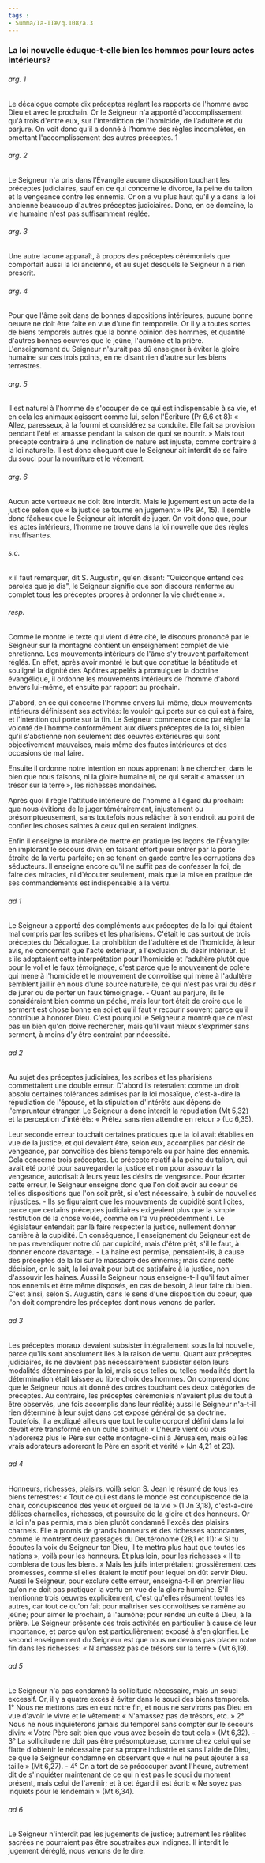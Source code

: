 ```yaml
---
tags : 
- Summa/Ia-IIæ/q.108/a.3
---
```


### La loi nouvelle éduque-t-elle bien les hommes pour leurs actes intérieurs?

###### arg. 1
Le décalogue compte dix préceptes réglant les rapports de l'homme avec Dieu et avec le prochain. Or le Seigneur n'a apporté d'accomplissement qu'à trois d'entre eux, sur l'interdiction de l'homicide, de l'adultère et du parjure. On voit donc qu'il a donné à l’homme des règles incomplètes, en omettant l'accomplissement des autres préceptes. 1 

###### arg. 2
Le Seigneur n'a pris dans l’Évangile aucune disposition touchant les préceptes judiciaires, sauf en ce qui concerne le divorce, la peine du talion et la vengeance contre les ennemis. Or on a vu plus haut qu'il y a dans la loi ancienne beaucoup d'autres préceptes judiciaires. Donc, en ce domaine, la vie humaine n'est pas suffisamment réglée. 

###### arg. 3
Une autre lacune apparaît, à propos des préceptes cérémoniels que comportait aussi la loi ancienne, et au sujet desquels le Seigneur n'a rien prescrit. 

###### arg. 4
Pour que l'âme soit dans de bonnes dispositions intérieures, aucune bonne oeuvre ne doit être faite en vue d'une fin temporelle. Or il y a toutes sortes de biens temporels autres que la bonne opinion des hommes, et quantité d'autres bonnes oeuvres que le jeûne, l'aumône et la prière. L'enseignement du Seigneur n'aurait pas dû enseigner à éviter la gloire humaine sur ces trois points, en ne disant rien d'autre sur les biens terrestres. 

###### arg. 5
Il est naturel à l'homme de s'occuper de ce qui est indispensable à sa vie, et en cela les animaux agissent comme lui, selon l'Écriture (Pr 6,6 et 8): « Allez, paresseux, à la fourmi et considérez sa conduite. Elle fait sa provision pendant l'été et amasse pendant la saison de quoi se nourrir. » Mais tout précepte contraire à une inclination de nature est injuste, comme contraire à la loi naturelle. Il est donc choquant que le Seigneur ait interdit de se faire du souci pour la nourriture et le vêtement. 

###### arg. 6
Aucun acte vertueux ne doit être interdit. Mais le jugement est un acte de la justice selon que « la justice se tourne en jugement » (Ps 94, 15). Il semble donc fâcheux que le Seigneur ait interdit de juger. On voit donc que, pour les actes intérieurs, l’homme ne trouve dans la loi nouvelle que des règles insuffisantes. 

###### s.c.
« il faut remarquer, dit S. Augustin, qu'en disant: "Quiconque entend ces paroles que je dis", le Seigneur signifie que son discours renferme au complet tous les préceptes propres à ordonner la vie chrétienne ». 

###### resp.
Comme le montre le texte qui vient d'être cité, le discours prononcé par le Seigneur sur la montagne contient un enseignement complet de vie chrétienne. Les mouvements intérieurs de l'âme s'y trouvent parfaitement réglés. En effet, après avoir montré le but que constitue la béatitude et souligné la dignité des Apôtres appelés à promulguer la doctrine évangélique, il ordonne les mouvements intérieurs de l’homme d'abord envers lui-même, et ensuite par rapport au prochain. 

D'abord, en ce qui concerne l'homme envers lui-même, deux mouvements intérieurs définissent ses activités: le vouloir qui porte sur ce qui est à faire, et l'intention qui porte sur la fin. Le Seigneur commence donc par régler la volonté de l’homme conformément aux divers préceptes de la loi, si bien qu'il s'abstienne non seulement des oeuvres extérieures qui sont objectivement mauvaises, mais même des fautes intérieures et des occasions de mal faire. 

Ensuite il ordonne notre intention en nous apprenant à ne chercher, dans le bien que nous faisons, ni la gloire humaine ni, ce qui serait « amasser un trésor sur la terre », les richesses mondaines. 

Après quoi il règle l'attitude intérieure de l'homme à l'égard du prochain: que nous évitions de le juger témérairement, injustement ou présomptueusement, sans toutefois nous relâcher à son endroit au point de confier les choses saintes à ceux qui en seraient indignes. 

Enfin il enseigne la manière de mettre en pratique les leçons de l'Évangile: en implorant le secours divin; en faisant effort pour entrer par la porte étroite de la vertu parfaite; en se tenant en garde contre les corruptions des séducteurs. Il enseigne encore qu'il ne suffit pas de confesser la foi, de faire des miracles, ni d'écouter seulement, mais que la mise en pratique de ses commandements est indispensable à la vertu. 

###### ad 1
Le Seigneur a apporté des compléments aux préceptes de la loi qui étaient mal compris par les scribes et les pharisiens. C'était le cas surtout de trois préceptes du Décalogue. La prohibition de l'adultère et de l'homicide, à leur avis, ne concernait que l'acte extérieur, à l'exclusion du désir intérieur. Et s'ils adoptaient cette interprétation pour l'homicide et l'adultère plutôt que pour le vol et le faux témoignage, c'est parce que le mouvement de colère qui mène à l'homicide et le mouvement de convoitise qui mène à l'adultère semblent jaillir en nous d'une source naturelle, ce qui n'est pas vrai du désir de jurer ou de porter un faux témoignage. - Quant au parjure, ils le considéraient bien comme un péché, mais leur tort était de croire que le serment est chose bonne en soi et qu'il faut y recourir souvent parce qu'il contribue à honorer Dieu. C'est pourquoi le Seigneur a montré que ce n'est pas un bien qu'on doive rechercher, mais qu'il vaut mieux s'exprimer sans serment, à moins d'y être contraint par nécessité. 

###### ad 2
Au sujet des préceptes judiciaires, les scribes et les pharisiens commettaient une double erreur. D'abord ils retenaient comme un droit absolu certaines tolérances admises par la loi mosaïque, c'est-à-dire la répudiation de l'épouse, et la stipulation d'intérêts aux dépens de l'emprunteur étranger. Le Seigneur a donc interdit la répudiation (Mt 5,32) et la perception d'intérêts: « Prêtez sans rien attendre en retour » (Lc 6,35). 

Leur seconde erreur touchait certaines pratiques que la loi avait établies en vue de la justice, et qui devaient être, selon eux, accomplies par désir de vengeance, par convoitise des biens temporels ou par haine des ennemis. Cela concerne trois préceptes. Le précepte relatif à la peine du talion, qui avait été porté pour sauvegarder la justice et non pour assouvir la vengeance, autorisait à leurs yeux les désirs de vengeance. Pour écarter cette erreur, le Seigneur enseigne donc que l'on doit avoir au coeur de telles dispositions que l'on soit prêt, si c'est nécessaire, à subir de nouvelles injustices. - Ils se figuraient que les mouvements de cupidité sont licites, parce que certains préceptes judiciaires exigeaient plus que la simple restitution de la chose volée, comme on l'a vu précédemment i. Le législateur entendait par là faire respecter la justice, nullement donner carrière à la cupidité. En conséquence, l'enseignement du Seigneur est de ne pas revendiquer notre dû par cupidité, mais d'être prêt, s'il le faut, à donner encore davantage. - La haine est permise, pensaient-ils, à cause des préceptes de la loi sur le massacre des ennemis; mais dans cette décision, on le sait, la loi avait pour but de satisfaire à la justice, non d'assouvir les haines. Aussi le Seigneur nous enseigne-t-il qu'il faut aimer nos ennemis et être même disposés, en cas de besoin, à leur faire du bien. C'est ainsi, selon S. Augustin, dans le sens d'une disposition du coeur, que l'on doit comprendre les préceptes dont nous venons de parler. 

###### ad 3
Les préceptes moraux devaient subsister intégralement sous la loi nouvelle, parce qu'ils sont absolument liés à la raison de vertu. Quant aux préceptes judiciaires, ils ne devaient pas nécessairement subsister selon leurs modalités déterminées par la loi, mais sous telles ou telles modalités dont la détermination était laissée au libre choix des hommes. On comprend donc que le Seigneur nous ait donné des ordres touchant ces deux catégories de préceptes. Au contraire, les préceptes cérémoniels n'avaient plus du tout à être observés, une fois accomplis dans leur réalité; aussi le Seigneur n'a-t-il rien déterminé à leur sujet dans cet exposé général de sa doctrine. Toutefois, il a expliqué ailleurs que tout le culte corporel défini dans la loi devait être transformé en un culte spirituel: « L'heure vient où vous n'adorerez plus le Père sur cette montagne-ci ni à Jérusalem, mais où les vrais adorateurs adoreront le Père en esprit et vérité » (Jn 4,21 et 23). 

###### ad 4
Honneurs, richesses, plaisirs, voilà selon S. Jean le résumé de tous les biens terrestres: « Tout ce qui est dans le monde est concupiscence de la chair, concupiscence des yeux et orgueil de la vie » (1 Jn 3,18), c'est-à-dire délices charnelles, richesses, et poursuite de la gloire et des honneurs. Or la loi n'a pas permis, mais bien plutôt condamné l'excès des plaisirs charnels. Elle a promis de grands honneurs et des richesses abondantes, comme le montrent deux passages du Deutéronome (28,1 et 11): « Si tu écoutes la voix du Seigneur ton Dieu, il te mettra plus haut que toutes les nations », voilà pour les honneurs. Et plus loin, pour les richesses « Il te comblera de tous les biens. » Mais les juifs interprétaient grossièrement ces promesses, comme si elles étaient le motif pour lequel on dût servir Dieu. Aussi le Seigneur, pour exclure cette erreur, enseigna-t-il en premier lieu qu'on ne doit pas pratiquer la vertu en vue de la gloire humaine. S'il mentionne trois oeuvres explicitement, c'est qu'elles résument toutes les autres, car tout ce qu'on fait pour maîtriser ses convoitises se ramène au jeûne; pour aimer le prochain, à l'aumône; pour rendre un culte à Dieu, à la prière. Le Seigneur présente ces trois activités en particulier à cause de leur importance, et parce qu'on est particulièrement exposé à s'en glorifier. Le second enseignement du Seigneur est que nous ne devons pas placer notre fin dans les richesses: « N'amassez pas de trésors sur la terre » (Mt 6,19). 

###### ad 5
Le Seigneur n'a pas condamné la sollicitude nécessaire, mais un souci excessif. Or, il y a quatre excès à éviter dans le souci des biens temporels. 1° Nous ne mettrons pas en eux notre fin, et nous ne servirons pas Dieu en vue d'avoir le vivre et le vêtement: « N'amassez pas de trésors, etc. » 2° Nous ne nous inquiéterons jamais du temporel sans compter sur le secours divin: « Votre Père sait bien que vous avez besoin de tout cela » (Mt 6,32). - 3° La sollicitude ne doit pas être présomptueuse, comme chez celui qui se flatte d'obtenir le nécessaire par sa propre industrie et sans l'aide de Dieu, ce que le Seigneur condamne en observant que « nul ne peut ajouter à sa taille » (Mt 6,27). - 4° On a tort de se préoccuper avant l'heure, autrement dit de s'inquiéter maintenant de ce qui n'est pas le souci du moment présent, mais celui de l'avenir; et à cet égard il est écrit: « Ne soyez pas inquiets pour le lendemain » (Mt 6,34). 

###### ad 6
Le Seigneur n'interdit pas les jugements de justice; autrement les réalités sacrées ne pourraient pas être soustraites aux indignes. Il interdit le jugement déréglé, nous venons de le dire. 

